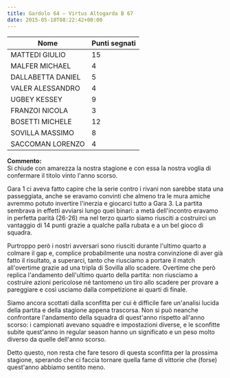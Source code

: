 ```yaml
---
title: Gardolo 64 – Virtus Altogarda B 67
date: 2015-05-10T08:22:42+00:00
---
```

| **Nome** | **Punti segnati** |
| -------- | ----------------- |
| MATTEDI GIULIO | 15 |
| MALFER MICHAEL | 4 |
| DALLABETTA DANIEL | 5 |
| VALER ALESSANDRO | 4 |
| UGBEY KESSEY | 9 |
| FRANZOI NICOLA | 3 |
| BOSETTI MICHELE | 12 |
| SOVILLA MASSIMO | 8 |
| SACCOMAN LORENZO | 4 |

**Commento:**  
Si chiude con amarezza la nostra stagione e con essa la nostra voglia di confermare il titolo vinto l'anno scorso.

Gara 1 ci aveva fatto capire che la serie contro i rivani non sarebbe stata una passeggiata, anche se eravamo convinti che almeno tra le mura amiche avremmo potuto invertire l'inerzia e giocarci tutto a Gara 3. La partita sembrava in effetti avviarsi lungo quei binari: a metà dell'incontro eravamo in perfetta parità (26-26) ma nel terzo quarto siamo riusciti a costruirci un vantaggio di 14 punti grazie a qualche palla rubata e a un bel gioco di squadra.

Purtroppo però i nostri avversari sono riusciti durante l'ultimo quarto a colmare il gap e, complice probabilmente una nostra convinzione di aver già fatto il risultato, a superarci, tanto che riusciamo a portare il match all'overtime grazie ad una tripla di Sovilla allo scadere. Overtime che però replica l'andamento dell'ultimo quarto della partita: non riusciamo a costruire azioni pericolose né tantomeno un tiro allo scadere per provare a pareggiare e così usciamo dalla competizione ai quarti di finale.

Siamo ancora scottati dalla sconfitta per cui è difficile fare un'analisi lucida della partita e della stagione appena trascorsa. Non si può neanche confrontare l'andamento della squadra di quest'anno rispetto all'anno scorso: i campionati avevano squadre e impostazioni diverse, e le sconfitte subite quest'anno in regular season hanno un significato e un peso molto diverso da quelle dell'anno scorso.

Detto questo, non resta che fare tesoro di questa sconfitta per la prossima stagione, sperando che ci faccia tornare quella fame di vittorie che (forse) quest'anno abbiamo sentito meno.